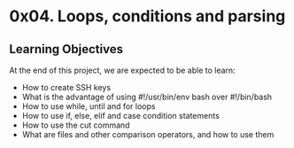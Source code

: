 # 0x04. Loops, conditions and parsing

## Learning Objectives

At the end of this project, we are expected to be able to learn:

- How to create SSH keys
- What is the advantage of using #!/usr/bin/env bash over #!/bin/bash
- How to use while, until and for loops
- How to use if, else, elif and case condition statements
- How to use the cut command
- What are files and other comparison operators, and how to use them
